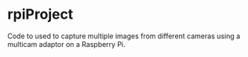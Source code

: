 # rpiProject

Code to used to capture multiple images from different cameras using a multicam adaptor on a Raspberry Pi.
